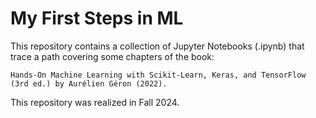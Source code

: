 # My First Steps in ML
This repository contains a collection of Jupyter Notebooks (.ipynb) that trace a path covering some chapters of the book: 
```text
Hands-On Machine Learning with Scikit-Learn, Keras, and TensorFlow (3rd ed.) by Aurélien Géron (2022).
```

This repository was realized in Fall 2024.


